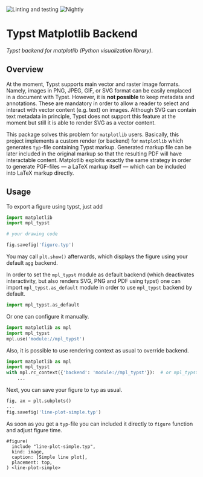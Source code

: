 ![Linting and testing][1]
![Nightly][2]

[1]: https://github.com/daskol/typst-mpl-backend/actions/workflows/on-push.yml/badge.svg
[2]: https://github.com/daskol/typst-mpl-backend/actions/workflows/on-schedule.yml/badge.svg

# Typst Matplotlib Backend

*Typst backend for matplotlib (Python visualization library).*

## Overview

At the moment, Typst supports main vector and raster image formats. Namely,
images in PNG, JPEG, GIF, or SVG format can be easily emplaced in a document
with Typst. However, it is **not possible** to keep metadata and annotations.
These are mandatory in order to allow a reader to select and interact with
vector content (e.g. text) on images. Although SVG can contain text metadata in
principle, Typst does not support this feature at the moment but still it is
able to render SVG as a vector content.

This package solves this problem for `matplotlib` users. Basically, this
project implements a custom render (or backend) for `matplotlib` which
generates `typ`-file containing Typst markup. Generated markup file can be
later included in the original markup so that the resulting PDF will have
interactable content. Matplotlib exploits exactly the same strategy in order to
generate PGF-files &mdash; a LaTeX markup itself &mdash; which can be included
into LaTeX markup directly.

## Usage

To export a figure using typst, just add

```py
import matplotlib
import mpl_typst

# your drawing code

fig.savefig('figure.typ')
```

You may call `plt.show()` afterwards, which displays the figure using your
default `agg` backend.

In order to set the `mpl_typst` module as default backend (which deactivates
interactivity, but also renders SVG, PNG and PDF using typst) one can import
`mpl_typst.as_default` module in order to use `mpl_typst` backend by default.

```python
import mpl_typst.as_default
```

Or one can configure it manually.

```python
import matplotlib as mpl
import mpl_typst
mpl.use('module://mpl_typst')
```

Also, it is possible to use rendering context as usual to override backend.

```python
import matplotlib as mpl
import mpl_typst
with mpl.rc_context({'backend': 'module://mpl_typst'}):  # or mpl_typst.BACKEND
    ...
```

Next, you can save your figure to `typ` as usual.

```python
fig, ax = plt.subplots()
...
fig.savefig('line-plot-simple.typ')
```


As soon as you get a `typ`-file you can included it directly to `figure`
function and adjust figure time.

```typst
#figure(
  include "line-plot-simple.typ",
  kind: image,
  caption: [Simple line plot],
  placement: top,
) <line-plot-simple>
```
